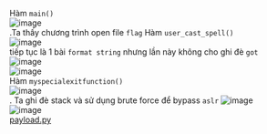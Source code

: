 

Hàm `main()` </br>
![image](https://user-images.githubusercontent.com/23306492/39140438-c152e1da-474e-11e8-83c7-614cf964fe46.png)</br>.Ta thấy chương trình open file `flag`
Hàm `user_cast_spell()` </br>
![image](https://user-images.githubusercontent.com/23306492/39140487-e93d9c94-474e-11e8-91c3-1218625c55f0.png)</br>tiếp tục là 1 bài `format string` nhưng lần này không cho ghi đè `got` </br>
![image](https://user-images.githubusercontent.com/23306492/39140597-450a7b3c-474f-11e8-90dd-30ebdb6b6730.png)</br>
![image](https://user-images.githubusercontent.com/23306492/39140633-60c743e6-474f-11e8-8a86-385b8b1740cc.png)</br>
Hàm `myspecialexitfunction()` </br>
![image](https://user-images.githubusercontent.com/23306492/39140549-219b6f6c-474f-11e8-9fac-554c29bd98ee.png)</br>.
Ta  ghi đè stack và   sử dụng brute force để bypass `aslr`
![image](https://user-images.githubusercontent.com/23306492/39140878-224d4830-4750-11e8-9dd2-ba207ff9d268.png)</br>
![image](https://user-images.githubusercontent.com/23306492/39141363-d0047330-4751-11e8-8eae-2191fff2762e.png)</br>
[payload.py
](https://github.com/k4k4/MATESCTF_SESSION4/blob/master/harrypotter/harrypotter.py)
